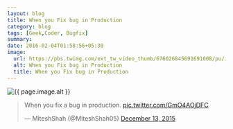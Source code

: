 ```yaml
---
layout: blog
title: When you Fix bug in Production
category: blog
tags: [Geek,Coder, Bugfix]
summary:
date: 2016-02-04T01:58:56+05:30
image:
  url: https://pbs.twimg.com/ext_tw_video_thumb/676026845691691008/pu/img/LYbMqEUv7ybdlOUF.jpg
  alt: When you Fix bug in Production
  title: When you Fix bug in Production
---
```


<img src="{{ page.image.url }}" alt="{{ page.image.alt }}" title="{{ page.image.title }}">
<blockquote class="twitter-video" data-lang="en"><p lang="en" dir="ltr">When you fix a bug in production. <a href="https://t.co/GmO4AOjDFC">pic.twitter.com/GmO4AOjDFC</a></p>&mdash; MiteshShah (@MiteshShah05) <a href="https://twitter.com/MiteshShah05/">December 13, 2015</a></blockquote>
<script async src="//platform.twitter.com/widgets.js" charset="utf-8"></script>
